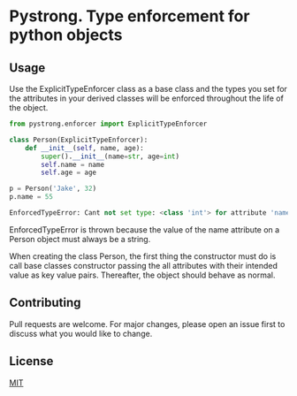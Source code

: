 # Pystrong. Type enforcement for python objects

## Usage
Use the ExplicitTypeEnforcer class as a base class and the types you set for the attributes in your derived classes will be enforced throughout the life of the object.

```python
from pystrong.enforcer import ExplicitTypeEnforcer

class Person(ExplicitTypeEnforcer):
    def __init__(self, name, age):
        super().__init__(name=str, age=int)
        self.name = name
        self.age = age

p = Person('Jake', 32)
p.name = 55

EnforcedTypeError: Cant not set type: <class 'int'> for attribute 'name'
```
EnforcedTypeError is thrown because the value of the name attribute on a Person object must always be a string.

When creating the class Person, the first thing the constructor must do is call base classes constructor passing the all attributes with their intended value as key value pairs. Thereafter, the object should behave as normal. 


## Contributing
Pull requests are welcome. For major changes, please open an issue first to discuss what you would like to change.

## License
[MIT](https://choosealicense.com/licenses/mit/)

